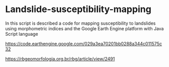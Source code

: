 # Landslide-susceptibility-mapping
In this script is described a code for mapping susceptibility to landslides using morphometric indices and the Google Earth Engine platform with Java Script language

https://code.earthengine.google.com/029a3ea70201bb0288a344c011575c32

https://rbgeomorfologia.org.br/rbg/article/view/2491
